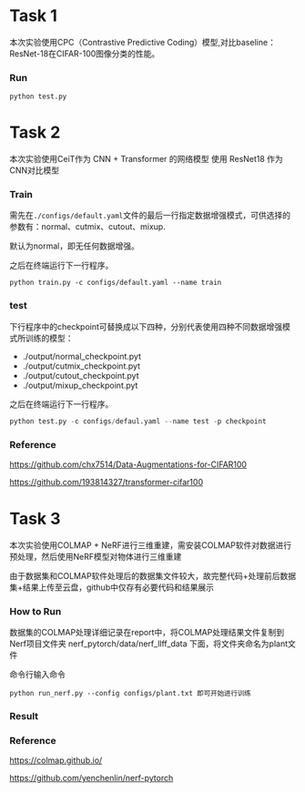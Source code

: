 # Task 1
本次实验使用CPC（Contrastive Predictive Coding）模型,对比baseline：ResNet-18在CIFAR-100图像分类的性能。

### Run

```
python test.py
``````


# Task 2
本次实验使用CeiT作为 CNN + Transformer 的网络模型
使用 ResNet18 作为CNN对比模型

### Train

需先在`./configs/default.yaml`文件的最后一行指定数据增强模式，可供选择的参数有：normal、cutmix、cutout、mixup. 

默认为normal，即无任何数据增强。

之后在终端运行下一行程序。

```
python train.py -c configs/default.yaml --name train
```

### test

下行程序中的checkpoint可替换成以下四种，分别代表使用四种不同数据增强模式所训练的模型：

- ./output/normal_checkpoint.pyt
- ./output/cutmix_checkpoint.pyt
- ./output/cutout_checkpoint.pyt
- ./output/mixup_checkpoint.pyt

之后在终端运行下一行程序。

```python
python test.py -c configs/defaul.yaml --name test -p checkpoint
```

### Reference

https://github.com/chx7514/Data-Augmentations-for-CIFAR100

https://github.com/193814327/transformer-cifar100

# Task 3

本次实验使用COLMAP + NeRF进行三维重建，需安装COLMAP软件对数据进行预处理，然后使用NeRF模型对物体进行三维重建

由于数据集和COLMAP软件处理后的数据集文件较大，故完整代码+处理前后数据集+结果上传至云盘，github中仅存有必要代码和结果展示

### How to Run

数据集的COLMAP处理详细记录在report中，将COLMAP处理结果文件复制到Nerf项目文件夹 nerf_pytorch/data/nerf_llff_data 下面，将文件夹命名为plant文件

命令行输入命令

```
python run_nerf.py --config configs/plant.txt 即可开始进行训练
``````

### Result



### Reference

https://colmap.github.io/

https://github.com/yenchenlin/nerf-pytorch


